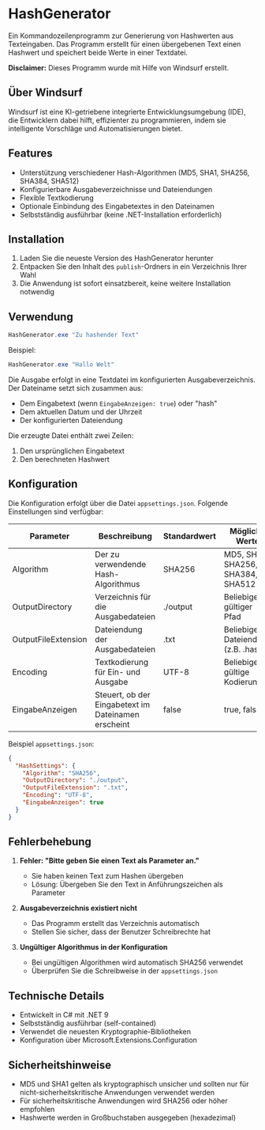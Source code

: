 # HashGenerator

Ein Kommandozeilenprogramm zur Generierung von Hashwerten aus Texteingaben. Das Programm erstellt für einen übergebenen Text einen Hashwert und speichert beide Werte in einer Textdatei.

**Disclaimer:** Dieses Programm wurde mit Hilfe von Windsurf erstellt.

## Über Windsurf

Windsurf ist eine KI-getriebene integrierte Entwicklungsumgebung (IDE), die Entwicklern dabei hilft, effizienter zu programmieren, indem sie intelligente Vorschläge und Automatisierungen bietet.

## Features

- Unterstützung verschiedener Hash-Algorithmen (MD5, SHA1, SHA256, SHA384, SHA512)
- Konfigurierbare Ausgabeverzeichnisse und Dateiendungen
- Flexible Textkodierung
- Optionale Einbindung des Eingabetextes in den Dateinamen
- Selbstständig ausführbar (keine .NET-Installation erforderlich)

## Installation

1. Laden Sie die neueste Version des HashGenerator herunter
2. Entpacken Sie den Inhalt des `publish`-Ordners in ein Verzeichnis Ihrer Wahl
3. Die Anwendung ist sofort einsatzbereit, keine weitere Installation notwendig

## Verwendung

```powershell
HashGenerator.exe "Zu hashender Text"
```

Beispiel:
```powershell
HashGenerator.exe "Hallo Welt"
```

Die Ausgabe erfolgt in eine Textdatei im konfigurierten Ausgabeverzeichnis. Der Dateiname setzt sich zusammen aus:
- Dem Eingabetext (wenn `EingabeAnzeigen: true`) oder "hash"
- Dem aktuellen Datum und der Uhrzeit
- Der konfigurierten Dateiendung

Die erzeugte Datei enthält zwei Zeilen:
1. Den ursprünglichen Eingabetext
2. Den berechneten Hashwert

## Konfiguration

Die Konfiguration erfolgt über die Datei `appsettings.json`. Folgende Einstellungen sind verfügbar:

| Parameter | Beschreibung | Standardwert | Mögliche Werte |
|-----------|-------------|--------------|----------------|
| Algorithm | Der zu verwendende Hash-Algorithmus | SHA256 | MD5, SHA1, SHA256, SHA384, SHA512 |
| OutputDirectory | Verzeichnis für die Ausgabedateien | ./output | Beliebiger gültiger Pfad |
| OutputFileExtension | Dateiendung der Ausgabedateien | .txt | Beliebige Dateiendung (z.B. .hash) |
| Encoding | Textkodierung für Ein- und Ausgabe | UTF-8 | Beliebige gültige Kodierung |
| EingabeAnzeigen | Steuert, ob der Eingabetext im Dateinamen erscheint | false | true, false |

Beispiel `appsettings.json`:
```json
{
  "HashSettings": {
    "Algorithm": "SHA256",
    "OutputDirectory": "./output",
    "OutputFileExtension": ".txt",
    "Encoding": "UTF-8",
    "EingabeAnzeigen": true
  }
}
```

## Fehlerbehebung

1. **Fehler: "Bitte geben Sie einen Text als Parameter an."**
   - Sie haben keinen Text zum Hashen übergeben
   - Lösung: Übergeben Sie den Text in Anführungszeichen als Parameter

2. **Ausgabeverzeichnis existiert nicht**
   - Das Programm erstellt das Verzeichnis automatisch
   - Stellen Sie sicher, dass der Benutzer Schreibrechte hat

3. **Ungültiger Algorithmus in der Konfiguration**
   - Bei ungültigen Algorithmen wird automatisch SHA256 verwendet
   - Überprüfen Sie die Schreibweise in der `appsettings.json`

## Technische Details

- Entwickelt in C# mit .NET 9
- Selbstständig ausführbar (self-contained)
- Verwendet die neuesten Kryptographie-Bibliotheken
- Konfiguration über Microsoft.Extensions.Configuration

## Sicherheitshinweise

- MD5 und SHA1 gelten als kryptographisch unsicher und sollten nur für nicht-sicherheitskritische Anwendungen verwendet werden
- Für sicherheitskritische Anwendungen wird SHA256 oder höher empfohlen
- Hashwerte werden in Großbuchstaben ausgegeben (hexadezimal)
